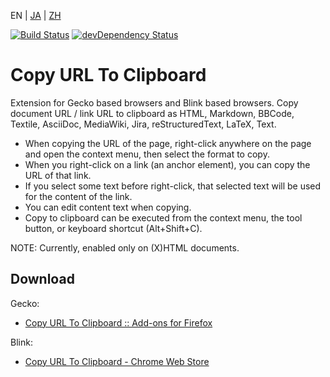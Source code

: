 EN | [JA](./README.ja.md) | [ZH](./README.zh.md)

[![Build Status](https://travis-ci.org/asamuzaK/url2clipboard.svg?branch=master)](https://travis-ci.org/asamuzaK/url2clipboard)
[![devDependency Status](https://david-dm.org/asamuzaK/url2clipboard/dev-status.svg)](https://david-dm.org/asamuzaK/url2clipboard?type=dev)

# Copy URL To Clipboard

Extension for Gecko based browsers and Blink based browsers.
Copy document URL / link URL to clipboard as HTML, Markdown, BBCode, Textile, AsciiDoc, MediaWiki, Jira, reStructuredText, LaTeX, Text.

* When copying the URL of the page, right-click anywhere on the page and open the context menu, then select the format to copy.
* When you right-click on a link (an anchor element), you can copy the URL of that link.
* If you select some text before right-click, that selected text will be used for the content of the link.
* You can edit content text when copying.
* Copy to clipboard can be executed from the context menu, the tool button, or keyboard shortcut (Alt+Shift+C).

NOTE: Currently, enabled only on (X)HTML documents.

## Download

Gecko:
* [Copy URL To Clipboard :: Add-ons for Firefox](https://addons.mozilla.org/firefox/addon/url2clipboard/ "Copy URL To Clipboard :: Add-ons for Firefox")

Blink:
* [Copy URL To Clipboard - Chrome Web Store](https://chrome.google.com/webstore/detail/copy-url-to-clipboard/miancenhdlkbmjmhlginhaaepbdnlllc "Copy URL To Clipboard - Chrome Web Store")
